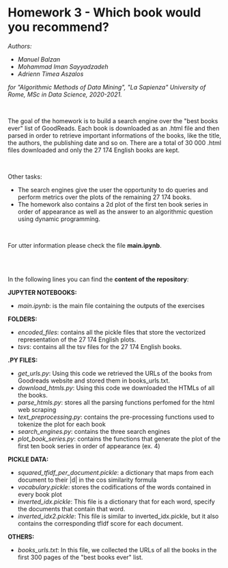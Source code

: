 # Homework 3 - Which book would you recommend?

_Authors:_
* _Manuel Balzan_
* _Mohammad Iman Sayyadzadeh_
* _Adrienn Timea Aszalos_

_for "Algorithmic Methods of Data Mining", "La Sapienza" University of Rome, MSc in Data Science, 2020-2021._


<br>

The goal of the homework is to build a search engine over the "best books ever" list of GoodReads. Each book is downloaded as an .html file and then parsed in order to retrieve important informations of the books, like the title, the authors, the publishing date and so on. There are a total of 30 000 .html files downloaded and only the 27 174 English books are kept. 

<br>

Other tasks: 
* The search engines give the user the opportunity to do queries and perform metrics over the plots of the remaining 27 174 books.
* The homework also contains a 2d plot of the first ten book series in order of appearance as well as the answer to an algorithmic question using dynamic programming.

<br>

For utter information please check the file **main.ipynb**.

<br>
<br>

In the following lines you can find the **content of the repository**:

**JUPYTER NOTEBOOKS:**
* _main.ipynb_: is the main file containing the outputs of the exercises

**FOLDERS:**
* _encoded_files_: contains all the pickle files that store the vectorized representation of the 27 174 English plots.  
* _tsvs_: contains all the tsv files for the 27 174 English books.

**.PY FILES:**
* _get_urls.py_: Using this code we retrieved the URLs of the books from Goodreads website and stored them in books_urls.txt.
* _download_htmls.py_: Using this code we downloaded the HTMLs of all the books.
* _parse_htmls.py_: stores all the parsing functions perfomed for the html web scraping 
* _text_preprocessing.py_: contains the pre-processing functions used to tokenize the plot for each book
* _search_engines.py_: contains the three search engines
* _plot_book_series.py_: contains the functions that generate the plot of the first ten book series in order of appearance (ex. 4)

**PICKLE DATA:**
* _squared_tfidf_per_document.pickle_: a dictionary that maps from each document to their |d| in the cos similarity formula 
* _vocabulary.pickle_: stores the codifications of the words contained in every book plot
* _inverted_idx.pickle_: This file is a dictionary that for each word, specify the documents that contain that word.
* _inverted_idx2.pickle_: This file is similar to inverted_idx.pickle, but it also contains the corresponding tfIdf score for each document.

**OTHERS:**
* _books_urls.txt_: In this file, we collected the URLs of all the books in the first 300 pages of the "best books ever" list.

